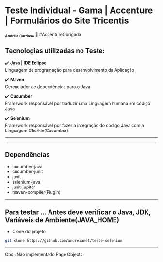 # Teste Individual - Gama | Accenture | Formulários do Site Tricentis <br>

 <sub><b><strong>Andréia Cardoso</strong></b></sub></a> <a >🚀 #AccentureObrigada</a>

## Tecnologias utilizadas no Teste:
:heavy_check_mark: <b>Java | IDE Eclipse</b><br>
Linguagem de programação para desenvolvimento da Aplicação<br>

:heavy_check_mark: <b>Maven</b><br>
Gerenciador de dependências para o Java<br>

:heavy_check_mark: <b>Cucumber</b><br>
Framework responsável por traduzir uma Linguagem humana em código Java<br>

:heavy_check_mark: <b>Selenium</b><br>
Framework responsável por fazer a integração do código Java com a Linguagem Gherkin(Cucumber)<br>

--------------------------------------------------------------------
--------------------------------------------------------------------
## Dependências
- cucumber-java<br>
- cucumber-junit<br>
- junit<br>
- selenium-java<br>
- junit-jupiter<br>
- maven-compiler(Plugin)<br>
--------------------------------------------------------------------

## Para testar ... Antes deve verificar o Java, JDK, Variáveis de Ambiente(JAVA_HOME)
- Clone do projeto
 ```bash
git clone https://github.com/andreianet/teste-selenium 
```
--------------------------------------------------------------------

Obs.: Não implementado Page Objects.

